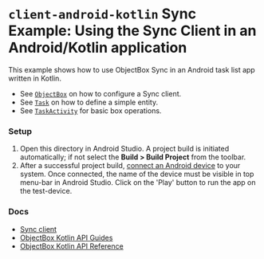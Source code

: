 # `client-android-kotlin` Sync Example: Using the Sync Client in an Android/Kotlin application

This example shows how to use ObjectBox Sync in an Android task list app written in Kotlin.

- See [`ObjectBox`](app/src/main/java/io/objectbox/example/sync/ObjectBox.kt) on how to configure a Sync client.
- See [`Task`](app/src/main/java/io/objectbox/example/sync/Task.kt) on how to define a simple entity.
- See [`TaskActivity`](app/src/main/java/io/objectbox/example/sync/TaskActivity.kt) for basic box operations.

### Setup

1. Open this directory in Android Studio. A project build is initiated automatically; if not select the **Build > Build Project** from the toolbar.
2. After a successful project build, [connect an Android device](https://developer.android.com/studio/run/device) to your system. Once connected, the name of the device must be visible in top menu-bar in Android Studio. Click on the 'Play' button to run the app on the test-device.

### Docs

- [Sync client](https://sync.objectbox.io/sync-client)
- [ObjectBox Kotlin API Guides](https://docs.objectbox.io/getting-started)
- [ObjectBox Kotlin API Reference](https://objectbox.io/docfiles/java/current/)
